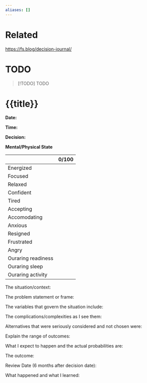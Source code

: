 ```yaml
---
aliases: []
---
```


# Related
https://fs.blog/decision-journal/
# TODO
> [!TODO] TODO
# {{title}}


**Date:**

**Time:**

**Decision:**

**Mental/Physical State**


|                    | 0/100 |
| ------------------ | ----- |
| Energized          |       |
| Focused            |       |
| Relaxed            |       |
| Confident          |       |
| Tired              |       |
| Accepting          |       |
| Accomodating       |       |
| Anxious            |       |
| Resigned           |       |
| Frustrated         |       |
| Angry              |       |
| Ouraring readiness |       |
| Ouraring sleep     |       |
| Ouraring activity  |       |


The situation/context:

  

The problem statement or frame:

  

The variables that govern the situation include:

  

The complications/complexities as I see them:

  

Alternatives that were seriously considered and not chosen were:

  

Explain the range of outcomes:

  

What I expect to happen and the actual probabilities are:

  

The outcome:

  

Review Date (6 months after decision date):

  

What happened and what I learned:
